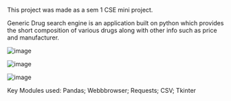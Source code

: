 This project was made as a sem 1 CSE mini project.

Generic Drug search engine is an application built on python which provides the short composition of various drugs along with other info such as price and manufacturer.

![image](https://github.com/escape-kinetics/Generic-Drug-Search-Engine-India-/assets/97358005/3c5fc335-11e6-4e03-9af0-66f18452aec5)


![image](https://github.com/escape-kinetics/Generic-Drug-Search-Engine-India-/assets/97358005/5f3ebfdf-7d98-4474-a77d-90f3068f3b56)

![image](https://github.com/escape-kinetics/Generic-Drug-Search-Engine-India-/assets/97358005/dd334c93-c4bb-4a76-8321-0ca68407f4f4)

Key Modules used:
      Pandas;
      Webbbrowser;
      Requests;
      CSV;
      Tkinter
